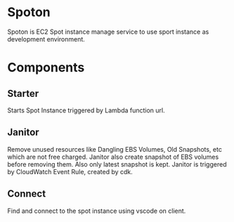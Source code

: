 # Spoton

Spoton is EC2 Spot instance manage service to use sport instance as development environment.

# Components

## Starter

Starts Spot Instance triggered by Lambda function url.

## Janitor

Remove unused resources like Dangling EBS Volumes, Old Snapshots, etc which are not free charged.
Janitor also create snapshot of EBS volumes before removing them. Also only latest snapshot is kept.
Janitor is triggered by CloudWatch Event Rule, created by cdk.

## Connect

Find and connect to the spot instance using vscode on client.
